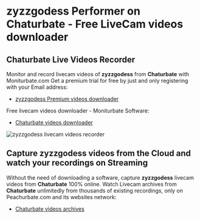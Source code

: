 # zyzzgodess Performer on Chaturbate - Free LiveCam videos downloader

## Chaturbate Live Videos Recorder

Monitor and record livecam videos of **zyzzgodess** from **Chaturbate** with Moniturbate.com
Get a premium trial for free by just and only registering with your Email address:
* [zyzzgodess Premium videos downloader](https://moniturbate.com/request-demo-licence-key.html)

Free livecam videos downloader - Moniturbate Software:
* [Chaturbate videos downloader](https://moniturbate.com/moniturbate-download-software.html)

![zyzzgodess livecam videos recorder](https://peachurnet.com/templates/moniturbate-software.png)


## Capture zyzzgodess videos from the Cloud and watch your recordings on Streaming

Without the need of downloading a software, capture **zyzzgodess** livecam videos from **Chaturbate** 100% online.
Watch Livecam archives from **Chaturbate** unlimitedly from thousands of existing recordings, only on Peachurbate.com and its websites network:
* [Chaturbate videos archives](https://peachurnet.com/)